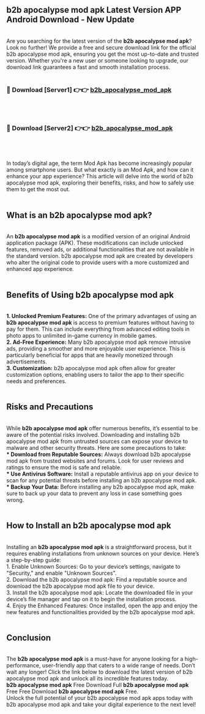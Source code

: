 ## b2b apocalypse mod apk Latest Version APP Android Download - New Update
<br>
Are you searching for the latest version of the <strong>b2b apocalypse mod apk</strong>? Look no further! We provide a free and secure download link for the official b2b apocalypse mod apk, ensuring you get the most up-to-date and trusted version. Whether you're a new user or someone looking to upgrade, our download link guarantees a fast and smooth installation process.
<br>
<br>
<h3>🔴 Download [Server1] 👉👉 <a href="https://modyolo.store/b2b+apocalypse+mod+apk">b2b_apocalypse_mod_apk</a></h3><br>
<br>
<h3>🔴 Download [Server2] 👉👉 <a href="https://modyolo.store/b2b+apocalypse+mod+apk">b2b_apocalypse_mod_apk</a></h3><br>
<br>
<br>
In today’s digital age, the term Mod Apk has become increasingly popular among smartphone users. But what exactly is an Mod Apk, and how can it enhance your app experience? This article will delve into the world of b2b apocalypse mod apk, exploring their benefits, risks, and how to safely use them to get the most out.
<br>
<br>
<h2>What is an b2b apocalypse mod apk?</h2>
<br>
An <strong>b2b apocalypse mod apk</strong> is a modified version of an original Android application package (APK). These modifications can include unlocked features, removed ads, or additional functionalities that are not available in the standard version. b2b apocalypse mod apk are created by developers who alter the original code to provide users with a more customized and enhanced app experience.
<br>
<br>
<h2>Benefits of Using b2b apocalypse mod apk</h2>
<br>
<strong> 1. Unlocked Premium Features:</strong> One of the primary advantages of using an <strong>b2b apocalypse mod apk</strong> is access to premium features without having to pay for them. This can include everything from advanced editing tools in photo apps to unlimited in-game currency in mobile games.
<br>
<strong> 2. Ad-Free Experience:</strong> Many b2b apocalypse mod apk remove intrusive ads, providing a smoother and more enjoyable user experience. This is particularly beneficial for apps that are heavily monetized through advertisements.
<br>
<strong> 3. Customization:</strong> b2b apocalypse mod apk often allow for greater customization options, enabling users to tailor the app to their specific needs and preferences.
<br>
<br>
<h2>Risks and Precautions</h2>
<br>
While <strong>b2b apocalypse mod apk</strong> offer numerous benefits, it’s essential to be aware of the potential risks involved. Downloading and installing b2b apocalypse mod apk from untrusted sources can expose your device to malware and other security threats. Here are some precautions to take:
<br>
<strong> * Download from Reputable Sources:</strong> Always download b2b apocalypse mod apk from trusted websites and forums. Look for user reviews and ratings to ensure the mod is safe and reliable.
<br>
<strong> * Use Antivirus Software:</strong> Install a reputable antivirus app on your device to scan for any potential threats before installing an b2b apocalypse mod apk.
<br>
<strong> * Backup Your Data:</strong> Before installing any b2b apocalypse mod apk, make sure to back up your data to prevent any loss in case something goes wrong.
<br>
<br>
<h2>How to Install an b2b apocalypse mod apk</h2>
<br>
Installing an <strong>b2b apocalypse mod apk</strong> is a straightforward process, but it requires enabling installations from unknown sources on your device. Here’s a step-by-step guide:
<br>
 1. Enable Unknown Sources: Go to your device’s settings, navigate to "Security," and enable "Unknown Sources".
<br>
 2. Download the b2b apocalypse mod apk: Find a reputable source and download the b2b apocalypse mod apk file to your device.
<br>
 3. Install the b2b apocalypse mod apk: Locate the downloaded file in your device’s file manager and tap on it to begin the installation process.
<br>
 4. Enjoy the Enhanced Features: Once installed, open the app and enjoy the new features and functionalities provided by the b2b apocalypse mod apk.
<br>
<br>
<h2><strong>Conclusion</strong></h2>
<br>
The <strong>b2b apocalypse mod apk</strong> is a must-have for anyone looking for a high-performance, user-friendly app that caters to a wide range of needs. Don’t wait any longer! Click the link below to download the latest version of b2b apocalypse mod apk and unlock all its incredible features today.
<br>
<strong>b2b apocalypse mod apk</strong> Free Download Full <strong>b2b apocalypse mod apk</strong> Free Free Download <strong>b2b apocalypse mod apk</strong> Free.
<br>
Unlock the full potential of your b2b apocalypse mod apk apps today with b2b apocalypse mod apk and take your digital experience to the next level!